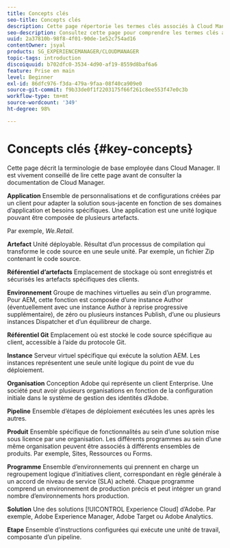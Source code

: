 ```yaml
---
title: Concepts clés
seo-title: Concepts clés
description: Cette page répertorie les termes clés associés à Cloud Manager.
seo-description: Consultez cette page pour comprendre les termes clés associés à Cloud Manager.
uuid: 2a37810b-98f8-4f01-90de-1e52c754ad16
contentOwner: jsyal
products: SG_EXPERIENCEMANAGER/CLOUDMANAGER
topic-tags: introduction
discoiquuid: b702dfc0-3534-4d90-af19-8559d8baf6a6
feature: Prise en main
level: Beginner
exl-id: 86dfc976-f3da-479a-9faa-08f40ca909e0
source-git-commit: f9b33de0f1f2203175f66f261c8ee553f47e0c3b
workflow-type: tm+mt
source-wordcount: '349'
ht-degree: 98%

---
```


# Concepts clés {#key-concepts}

Cette page décrit la terminologie de base employée dans Cloud Manager. Il est vivement conseillé de lire cette page avant de consulter la documentation de Cloud Manager.

**Application** Ensemble de personnalisations et de configurations créées par un client pour adapter la solution sous-jacente en fonction de ses domaines d’application et besoins spécifiques. Une application est une unité logique pouvant être composée de plusieurs artefacts.

Par exemple, *We.Retail*.

**Artefact** Unité déployable. Résultat d’un processus de compilation qui transforme le code source en une seule unité. Par exemple, un fichier Zip contenant le code source.

**Référentiel d’artefacts** Emplacement de stockage où sont enregistrés et sécurisés les artefacts spécifiques des clients.

**Environnement** Groupe de machines virtuelles au sein d’un programme. Pour AEM, cette fonction est composée d’une instance Author (éventuellement avec une instance Author à reprise progressive supplémentaire), de zéro ou plusieurs instances Publish, d’une ou plusieurs instances Dispatcher et d’un équilibreur de charge.

**Référentiel Git** Emplacement où est stocké le code source spécifique au client, accessible à l’aide du protocole Git.

**Instance** Serveur virtuel spécifique qui exécute la solution AEM. Les instances représentent une seule unité logique du point de vue du déploiement.

**Organisation** Conception Adobe qui représente un client Enterprise. Une société peut avoir plusieurs organisations en fonction de la configuration initiale dans le système de gestion des identités d’Adobe.

**Pipeline** Ensemble d’étapes de déploiement exécutées les unes après les autres.

**Produit** Ensemble spécifique de fonctionnalités au sein d’une solution mise sous licence par une organisation. Les différents programmes au sein d’une même organisation peuvent être associés à différents ensembles de produits. Par exemple, Sites, Ressources ou Forms.

**Programme** Ensemble d’environnements qui prennent en charge un regroupement logique d’initiatives client, correspondant en règle générale à un accord de niveau de service (SLA) acheté. Chaque programme comprend un environnement de production précis et peut intégrer un grand nombre d’environnements hors production.

**Solution** Une des solutions [!UICONTROL Experience Cloud] d’Adobe. Par exemple, Adobe Experience Manager, Adobe Target ou Adobe Analytics.

**Etape** Ensemble d’instructions configurées qui exécute une unité de travail, composante d’un pipeline.
